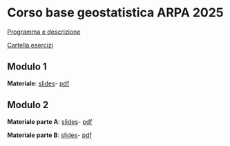 # Corso base geostatistica ARPA 2025

[Programma e
descrizione](ARPA2025_corsoBase/2024_ARPAV_corso_T28_24_34%20Programma%20analisi_spaziale_dati_2_moduli_rev_mb.pdf)

[Cartella esercizi](esercizi)

## Modulo 1

**Materiale**: [slides](modulo1.html)- [pdf](modulo1.pdf)

## Modulo 2

**Materiale parte A**: [slides](modulo2p1.html)- [pdf](modulo2p1.pdf)

**Materiale parte B**: [slides](modulo2p2.html)- [pdf](modulo2p2.pdf)

